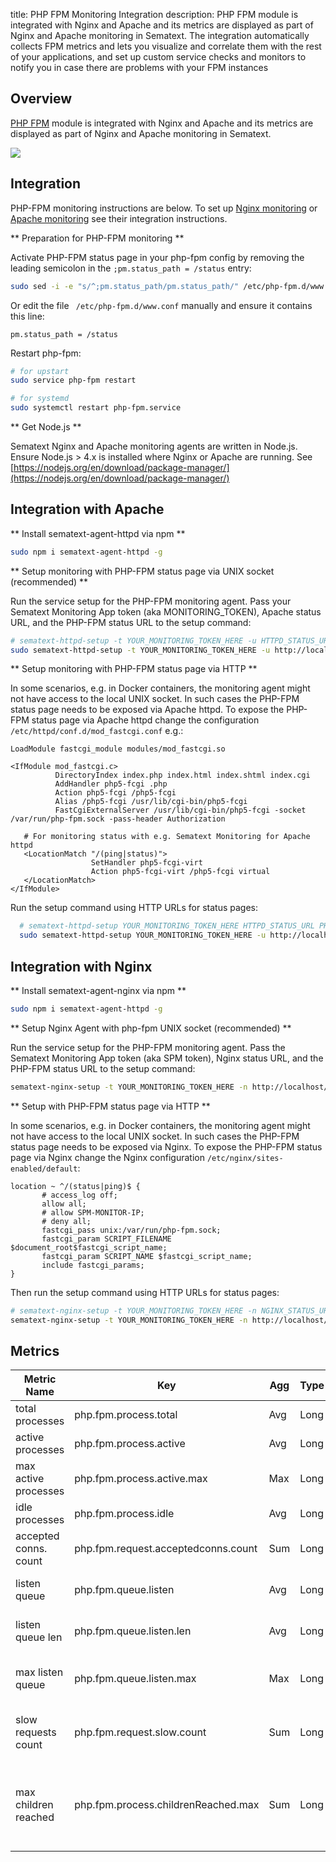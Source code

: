 title: PHP FPM Monitoring Integration
description: PHP FPM module is integrated with Nginx and Apache and its metrics are displayed as part of Nginx and Apache monitoring in Sematext. The integration automatically collects FPM metrics and lets you visualize and correlate them with the rest of your applications, and set up custom service checks and monitors to notify you in case there are problems with your FPM instances

## Overview

[PHP FPM](http://php.net/manual/en/install.fpm.php) module is integrated with Nginx and Apache and its metrics are displayed as part of Nginx and Apache monitoring in Sematext.

![](https://sematext.com/wp-content/uploads/2017/10/php-fpm-nginx.png)

## Integration

PHP-FPM monitoring instructions are below. To set up [Nginx
monitoring](https://apps.sematext.com/ui/howto/Nginx/overview) or
[Apache
monitoring](https://apps.sematext.com/ui/howto/Apache/overview) see
their integration instructions.

** Preparation for PHP-FPM monitoring **

Activate PHP-FPM status page in your php-fpm config by removing the leading semicolon in the ```;pm.status_path = /status``` entry:

```sh
sudo sed -i -e "s/^;pm.status_path/pm.status_path/" /etc/php-fpm.d/www.conf
```

Or edit the file ` /etc/php-fpm.d/www.conf` manually and ensure it contains this line:

```
pm.status_path = /status
```

Restart php-fpm:
```sh
# for upstart
sudo service php-fpm restart

# for systemd
sudo systemctl restart php-fpm.service
```

** Get Node.js **

Sematext Nginx and Apache monitoring agents are written in
Node.js. Ensure Node.js > 4.x is installed where Nginx or Apache are
running.  See
[https://nodejs.org/en/download/package-manager/](https://nodejs.org/en/download/package-manager/)

## Integration with Apache
** Install sematext-agent-httpd via npm **
```sh
sudo npm i sematext-agent-httpd -g
```

** Setup monitoring with PHP-FPM status page via UNIX socket (recommended) **

Run the service setup for the PHP-FPM monitoring agent. Pass your
Sematext Monitoring App token (aka MONITORING_TOKEN), Apache status URL, and
the PHP-FPM status URL to the setup command:

```sh
# sematext-httpd-setup -t YOUR_MONITORING_TOKEN_HERE -u HTTPD_STATUS_URL -p PHP_FPM_STATUS_URL
sudo sematext-httpd-setup -t YOUR_MONITORING_TOKEN_HERE -u http://localhost/server-status -p http://unix:/var/run/php-fpm.sock:/status
```

** Setup monitoring with PHP-FPM status page via HTTP **

In some scenarios, e.g. in Docker containers, the monitoring agent
might not have access to the local UNIX socket. In such cases the
PHP-FPM status page needs to be exposed via Apache httpd.  To expose
the PHP-FPM status page via Apache httpd change the configuration
```/etc/httpd/conf.d/mod_fastcgi.conf``` e.g.:

```
LoadModule fastcgi_module modules/mod_fastcgi.so

<IfModule mod_fastcgi.c>
          DirectoryIndex index.php index.html index.shtml index.cgi
          AddHandler php5-fcgi .php
          Action php5-fcgi /php5-fcgi
          Alias /php5-fcgi /usr/lib/cgi-bin/php5-fcgi
          FastCgiExternalServer /usr/lib/cgi-bin/php5-fcgi -socket /var/run/php-fpm.sock -pass-header Authorization

   # For monitoring status with e.g. Sematext Monitoring for Apache httpd
   <LocationMatch "/(ping|status)">
                  SetHandler php5-fcgi-virt
                  Action php5-fcgi-virt /php5-fcgi virtual
   </LocationMatch>
</IfModule>
```

Run the setup command using HTTP URLs for status pages:

```sh
  # sematext-httpd-setup YOUR_MONITORING_TOKEN_HERE HTTPD_STATUS_URL PHP_FPM_STATUS_URL
  sudo sematext-httpd-setup YOUR_MONITORING_TOKEN_HERE -u http://localhost/server-status http://localhost/status
```

## Integration with Nginx

** Install sematext-agent-nginx via npm **
```sh
sudo npm i sematext-agent-httpd -g
```

** Setup Nginx Agent with php-fpm UNIX socket (recommended) **

Run the service setup for the PHP-FPM monitoring agent. Pass the
Sematext Monitoring App token (aka SPM token), Nginx status URL, and
the PHP-FPM status URL to the setup command:
```sh
sematext-nginx-setup -t YOUR_MONITORING_TOKEN_HERE -n http://localhost/nginx_status -p http://unix:/var/run/php-fpm.sock:/status
```

** Setup with PHP-FPM status page via HTTP **

In some scenarios, e.g. in Docker containers, the monitoring agent
might not have access to the local UNIX socket. In such cases the
PHP-FPM status page needs to be exposed via Nginx.  To expose the
PHP-FPM status page via Nginx change the Nginx configuration
```/etc/nginx/sites-enabled/default```:

```
location ~ ^/(status|ping)$ {
       # access_log off;
       allow all;
       # allow SPM-MONITOR-IP;
       # deny all;
       fastcgi_pass unix:/var/run/php-fpm.sock;
       fastcgi_param SCRIPT_FILENAME $document_root$fastcgi_script_name;
       fastcgi_param SCRIPT_NAME $fastcgi_script_name;
       include fastcgi_params;
}
```

Then run the setup command using HTTP URLs for status pages:
```sh
# sematext-nginx-setup -t YOUR_MONITORING_TOKEN_HERE -n NGINX_STATUS_URL -p PHP_FPM_STATUS_URL
sematext-nginx-setup -t YOUR_MONITORING_TOKEN_HERE -n http://localhost/nginx_status -p http://localhost/status
```

## Metrics

Metric Name | Key | Agg | Type | Description
--- | --- | --- | --- | ---
total processes | php.fpm.process.total | Avg | Long | the number of idle + active processes
active processes | php.fpm.process.active | Avg | Long | the number of active processes
max active processes | php.fpm.process.active.max | Max | Long | the maximum number of active processes since FPM has started
idle processes | php.fpm.process.idle | Avg | Long | the number of idle processes
accepted conns. count | php.fpm.request.acceptedconns.count | Sum | Long | the number of requests accepted by the pool
listen queue | php.fpm.queue.listen | Avg | Long | the number of requests in the queue of pending connections
listen queue len | php.fpm.queue.listen.len | Avg | Long | the size of the socket queue of pending connections
max listen queue | php.fpm.queue.listen.max | Max | Long | the maximum number of requests in the queue of pending connections since FPM has started
slow requests count | php.fpm.request.slow.count | Sum | Long | the number of requests that exceeded your request_slowlog_timeout value
max children reached | php.fpm.process.childrenReached.max | Sum | Long | the number of times, the process limit has been reached, when pm tries to start more children (works only for pm dynamic and ondemand)
